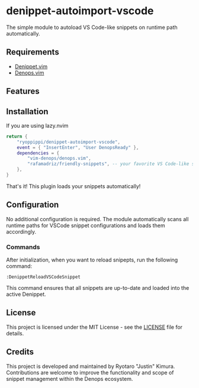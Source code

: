 # denippet-autoimport-vscode

The simple module to autoload VS Code-like snippets on runtime path automatically.


## Requirements

- [Denippet.vim](https://github.com/uga-rosa/denippet.vim)
- [Denops.vim](https://github.com/vim-denops/denops.vim)

## Features

## Installation

If you are using lazy.nvim

```lua
return {
    "ryoppippi/denippet-autoimport-vscode",
    event = { "InsertEnter", "User DenopsReady" },
    dependencies = {
        "vim-denops/denops.vim",
        "rafamadriz/friendly-snippets", -- your favorite VS Code-like snippet collection
    },
}

```

That's it! This plugin loads your snippets automatically!

## Configuration

No additional configuration is required. The module automatically scans all runtime paths for VSCode snippet configurations and loads them accordingly.

### Commands

After initialization, when you want to reload snipepts, run the following command:

```vim
:DenippetReloadVSCodeSnippet
```

This command ensures that all snippets are up-to-date and loaded into the active Denippet.


## License

This project is licensed under the MIT License - see the [LICENSE](LICENSE) file for details. 

## Credits

This project is developed and maintained by Ryotaro "Justin" Kimura. Contributions are welcome to improve the functionality and scope of snippet management within the Denops ecosystem.
